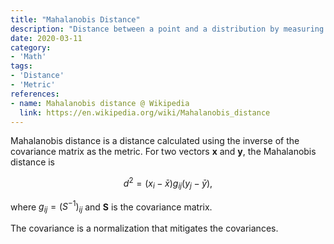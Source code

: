 ```yaml
---
title: "Mahalanobis Distance"
description: "Distance between a point and a distribution by measuring the distance between the point and the mean of the distribution using the coordinate system defined by the principal components."
date: 2020-03-11
category:
- 'Math'
tags:
- 'Distance'
- 'Metric'
references:
- name: Mahalanobis distance @ Wikipedia
  link: https://en.wikipedia.org/wiki/Mahalanobis_distance
---
```



Mahalanobis distance is a distance calculated using the inverse of the covariance matrix as the metric. For two vectors $\mathbf x$ and $\mathbf y$, the Mahalanobis distance is

$$
d^2 = (x_i - \bar x) g_{ij} (y_j - \bar y),
$$

where $g_{ij} = (S^{-1})_{ij}$ and $\mathbf S$ is the covariance matrix.

The covariance is a normalization that mitigates the covariances.

